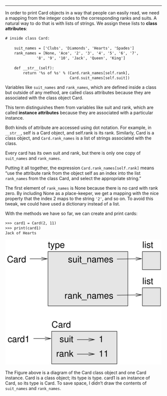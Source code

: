 ----------------

In order to print Card objects in a way that people can easily read, we need a mapping from the integer codes to the corresponding ranks and suits. A natural way to do that is with lists of strings. We assign these lists to <span>**class attributes**</span>:

    # inside class Card:

        suit_names = ['Clubs', 'Diamonds', 'Hearts', 'Spades']
        rank_names = [None, 'Ace', '2', '3', '4', '5', '6', '7', 
                  '8', '9', '10', 'Jack', 'Queen', 'King']

        def __str__(self):
            return '%s of %s' % (Card.rank_names[self.rank],
                                 Card.suit_names[self.suit])

Variables like `suit_names` and `rank_names`, which are defined inside a class but outside of any method, are called class attributes because they are associated with the class object <span>Card</span>.

This term distinguishes them from variables like <span>suit</span> and <span>rank</span>, which are called <span>**instance attributes**</span> because they are associated with a particular instance.

Both kinds of attribute are accessed using dot notation. For example, in `__str__`, <span>self</span> is a Card object, and <span>self.rank</span> is its rank. Similarly, <span>Card</span> is a class object, and `Card.rank_names` is a list of strings associated with the class.

Every card has its own <span>suit</span> and <span>rank</span>, but there is only one copy of `suit_names` and `rank_names`.

Putting it all together, the expression `Card.rank_names[self.rank]` means “use the attribute <span>rank</span> from the object <span>self</span> as an index into the list `rank_names` from the class <span>Card</span>, and select the appropriate string.”

The first element of `rank_names` is <span>None</span> because there is no card with rank zero. By including <span>None</span> as a place-keeper, we get a mapping with the nice property that the index 2 maps to the string `'2'`, and so on. To avoid this tweak, we could have used a dictionary instead of a list.

With the methods we have so far, we can create and print cards:

    >>> card1 = Card(2, 11)
    >>> print(card1)
    Jack of Hearts

![image](/.guides/img/card1.jpg)



The Figure above is a diagram of the <span>Card</span> class object and one Card instance. <span>Card</span> is a class object; its type is <span>type</span>. <span>card1</span> is an instance of <span>Card</span>, so its type is <span>Card</span>. To save space, I didn’t draw the contents of `suit_names` and `rank_names`.

